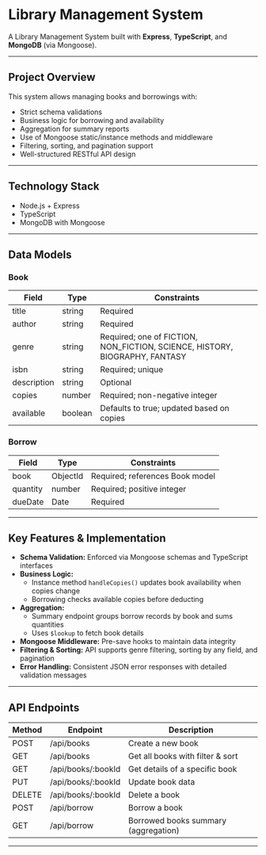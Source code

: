 # Library Management System

A Library Management System built with **Express**, **TypeScript**, and **MongoDB** (via Mongoose).

---

## Project Overview

This system allows managing books and borrowings with:

- Strict schema validations  
- Business logic for borrowing and availability  
- Aggregation for summary reports  
- Use of Mongoose static/instance methods and middleware  
- Filtering, sorting, and pagination support  
- Well-structured RESTful API design

---

## Technology Stack

- Node.js + Express  
- TypeScript  
- MongoDB with Mongoose  

---

## Data Models

### Book

| Field       | Type     | Constraints                                     |
|-------------|----------|------------------------------------------------|
| title       | string   | Required                                       |
| author      | string   | Required                                       |
| genre       | string   | Required; one of FICTION, NON_FICTION, SCIENCE, HISTORY, BIOGRAPHY, FANTASY |
| isbn        | string   | Required; unique                               |
| description | string   | Optional                                      |
| copies      | number   | Required; non-negative integer                 |
| available   | boolean  | Defaults to true; updated based on copies     |

### Borrow

| Field    | Type       | Constraints                      |
|----------|------------|---------------------------------|
| book     | ObjectId   | Required; references Book model  |
| quantity | number     | Required; positive integer       |
| dueDate  | Date       | Required                        |

---

## Key Features & Implementation

- **Schema Validation:** Enforced via Mongoose schemas and TypeScript interfaces  
- **Business Logic:**  
  - Instance method `handleCopies()` updates book availability when copies change  
  - Borrowing checks available copies before deducting  
- **Aggregation:**  
  - Summary endpoint groups borrow records by book and sums quantities  
  - Uses `$lookup` to fetch book details  
- **Mongoose Middleware:** Pre-save hooks to maintain data integrity  
- **Filtering & Sorting:** API supports genre filtering, sorting by any field, and pagination  
- **Error Handling:** Consistent JSON error responses with detailed validation messages  

---

## API Endpoints

| Method | Endpoint             | Description                         |
|--------|----------------------|-----------------------------------|
| POST   | /api/books           | Create a new book                  |
| GET    | /api/books           | Get all books with filter & sort  |
| GET    | /api/books/:bookId   | Get details of a specific book    |
| PUT    | /api/books/:bookId   | Update book data                  |
| DELETE | /api/books/:bookId   | Delete a book                     |
| POST   | /api/borrow          | Borrow a book                     |
| GET    | /api/borrow          | Borrowed books summary (aggregation) |

---






